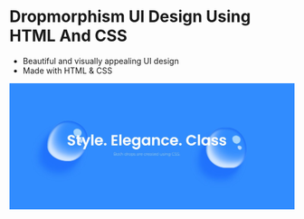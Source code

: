 # Dropmorphism UI Design Using HTML And CSS

- Beautiful and visually appealing UI design
- Made with HTML & CSS

![Output](https://github.com/LiamThomas21/dropmorphism/blob/main/example.jpg)
